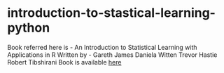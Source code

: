 # introduction-to-stastical-learning-python
Book referred here is - An Introduction to Statistical Learning with Applications in R
Written by - Gareth James Daniela Witten Trevor Hastie Robert Tibshirani 
Book is available [here](http://faculty.marshall.usc.edu/gareth-james/ISL/ISLR%20Seventh%20Printing.pdf)
